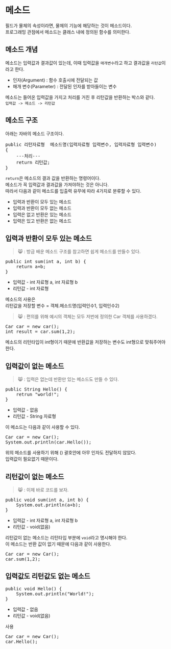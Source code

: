 메소드
======
필드가 물체의 속성이라면, 물체의 기능에 해당하는 것이 메소드이다.  
프로그래밍 관점에서 메소드는 클래스 내에 정의된 함수를 의미한다.  

## 메소드 개념
메소드는 입력값과 결과값이 있는데, 이때 입력값을 `매개변수`라고 하고 결과값을 `리턴값`이라고 한다.  
* 인자(Argument) : 함수 호출시에 전달되는 값  
* 매개 변수(Parameter) : 전달된 인자를 받아들이는 변수  

메소드는 들어온 입력값을 가지고 처리를 거친 후 리턴값을 반환하는 박스와 같다.  
<code>입력값 -> 메소드 -> 리턴값</code>

## 메소드 구조
아래는 자바의 메소드 구조이다.
<pre>
public 리턴자료형  메소드명(입력자료형 입력변수, 입력자료형 입력변수)
{
    ---처리---
    return 리턴값;
}
</pre>
`return`은 메소드의 결과 값을 반환하는 명령어이다.  
메소드가 꼭 입력값과 결과값을 가져야하는 것은 아니다.  
따라서 다음과 같이 메소드를 입출력 유무에 따라 4가지로 분류할 수 있다.  
* 입력과 반환이 모두 있는 메소드
* 입력과 반환이 모두 없는 메소드
* 입력은 없고 반환은 있는 메소드
* 입력은 있고 반환은 없는 메소드

## 입력과 반환이 모두 있는 메소드
> 😸 : 방금 배운 메소드 구조를 참고하면 쉽게 메소드를 만들수 있다.  

<pre>
public int sum(int a, int b) {
    return a+b;
}</pre>
* 입력값 - int 자료형 a, int 자료형 b
* 리턴값 - int 자료형

메소드의 사용은  
리턴값을 저장할 변수 = 객체.메소드명(입력인수1, 입력인수2)

> 😸 : 편의를 위해 예시의 객체는 모두 저번에 정의한 Car 객체를 사용하겠다.
<pre>Car car = new car();
int result = car.sum(1,2);</pre>
메소드의 리턴타입이 int형이기 때문에 반환값을 저장하는 변수도 int형으로 맞춰주어야 한다.  

## 입력값이 없는 메소드  
> 😸 : 입력은 없는데 반환만 있는 메소드도 만들 수 있다.  

<pre>
public String Hello() {
    retrun "world!";
}</pre>
* 입력값 - 없음
* 리턴값 - String 자료형  

이 메소드는 다음과 같이 사용할 수 있다.  
<pre>
Car car = new Car();
System.out.println(car.Hello());
</pre>
위의 메소드를 사용하기 위해 () 괄호안에 아무 인자도 전달하지 않았다.  
입력값이 필요없기 때문이다.  

## 리턴값이 없는 메소드  
> 😸 : 이제 바로 코드를 보자.
<pre>
public void sum(int a, int b) {
    System.out.println(a+b);
}</pre>
* 입력값 - int 자료형 a, int 자료형 b
* 리턴값 - void(없음)

리턴값이 없는 메소드는 리턴타입 부분에 `void`라고 명시해야 한다.  
이 메소드는 반환 값이 없기 때문에 다음과 같이 사용한다.  
<pre>
Car car = new Car();
car.sum(1,2);</pre>

## 입력값도 리턴값도 없는 메소드
<pre>public void Hello() {
    System.out.println("World!");
}</pre>
* 입력값 - 없음  
* 리턴값 - void(없음)  

사용
<pre>
Car car = new Car();
car.Hello();</pre>
